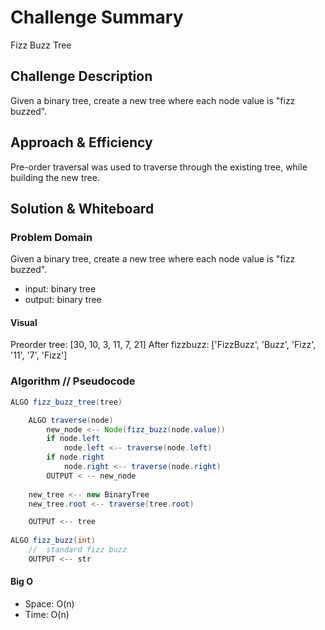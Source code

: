 # Challenge Summary
<!-- Short summary or background information -->
Fizz Buzz Tree

## Challenge Description

Given a binary tree, create a new tree where each node value is "fizz buzzed".

## Approach & Efficiency

Pre-order traversal was used to traverse through the existing tree, while building the new tree.

## Solution & Whiteboard

### Problem Domain

Given a binary tree, create a new tree where each node value is "fizz buzzed".

- input: binary tree
- output: binary tree

#### Visual

Preorder tree: [30, 10, 3, 11, 7, 21]
After fizzbuzz: ['FizzBuzz', 'Buzz', 'Fizz', '11', '7', 'Fizz']

### Algorithm // Pseudocode

```java
ALGO fizz_buzz_tree(tree)

    ALGO traverse(node)
        new_node <-- Node(fizz_buzz(node.value))
        if node.left
            node.left <-- traverse(node.left)
        if node.right
            node.right <-- traverse(node.right)
        OUTPUT < -- new_node
    
    new_tree <-- new BinaryTree
    new_tree.root <-- traverse(tree.root)

    OUTPUT <-- tree
        
ALGO fizz_buzz(int)
    //  standard fizz buzz
    OUTPUT <-- str
```

#### Big O

- Space: O(n)
- Time: O(n)
